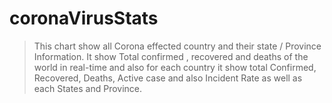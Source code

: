 # coronaVirusStats


>This chart show all Corona effected country and their state / Province Information. It show Total confirmed , recovered and deaths of the world in real-time and also for each country it show total Confirmed, Recovered, Deaths, Active case and also Incident Rate as well as each States and Province.
